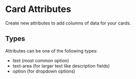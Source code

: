 # Card Attributes
Create new attributes to add columns of data for your cards.

## Types
Attributes can be one of the following types:
* text (most common option)
* text-area (for larger text like description fields)
* option (for dropdown options)